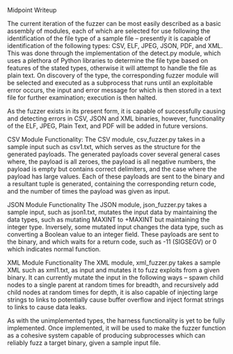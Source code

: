 Midpoint Writeup 

The current iteration of the fuzzer can be most easily described as a basic assembly of 
modules, each of which are selected for use following the identification of the file type 
of a sample file – presently it is capable of identification of the following types: 
CSV, ELF, JPEG, JSON, PDF, and XML. This was done through the implementation of the 
detect.py module, which uses a plethora of Python libraries to determine the file type 
based on features of the stated types, otherwise it will attempt to handle the file as 
plain text. On discovery of the type, the corresponding fuzzer module will be selected and 
executed as a subprocess that runs until an exploitable error occurs, the input and error 
message for which is then stored in a text file for further examination; execution is then 
halted. 

As the fuzzer exists in its present form, it is capable of successfully causing and 
detecting errors in CSV, JSON and XML binaries, however, functionality of the ELF, JPEG,
Plain Text, and PDF will be added in future versions. 

CSV Module Functionality:
The CSV module, csv_fuzzer.py takes in a sample input such as csv1.txt, which serves as
the structure for the generated payloads. The generated payloads cover several general
cases where, the payload is all zeroes, the payload is all negative numbers, the payload
is empty but contains correct delimiters, and the case where the payload has large values.
Each of these payloads are sent to the binary and a resultant tuple is generated,
containing the corresponding return code, and the number of times the payload was given
as input. 

JSON Module Functionality 
The JSON module, json_fuzzer.py takes a sample input, such as json1.txt, mutates the input
data by maintaining the data types, such as mutating MAXINT to +MAXINT but maintaining the
integer type. Inversely, some mutated input changes the data type, such as converting a
Boolean value to an integer field. These payloads are sent to the binary, and which waits
for a return code, such as -11 (SIGSEGV) or 0 which indicates normal function. 

XML Module Functionality
The XML module, xml_fuzzer.py takes a sample XML such as xml1.txt, as input and mutates it
to fuzz exploits from a given binary. It can currently mutate the input in the following
ways – spawn child nodes to a single parent at random times for breadth, and recursively
add child nodes at random times for depth, it is also capable of injecting large strings
to links to potentially cause buffer overflow and inject format strings to links to cause
data leaks. 

As with the unimplemented types, the harness functionality is yet to be fully implemented.
Once implemented, it will be used to make the fuzzer function as a cohesive system capable
of producing subprocesses which can reliably fuzz a target binary, given a sample input
file. 